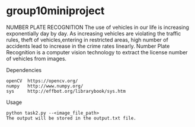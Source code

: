 # group10miniproject
NUMBER PLATE RECOGNITION
The use of vehicles in our life is increasing exponentially day by day. As increasing vehicles are violating the traffic rules, theft of vehicles,entering in restricted areas, high number of accidents lead to increase in the crime rates linearly. Number Plate Recognition is a computer vision technology to extract the license number of vehicles from images. 


Dependencies

    openCV  https://opencv.org/
    numpy   http://www.numpy.org/
    sys     http://effbot.org/librarybook/sys.htm
    
Usage

    python task2.py --<image_file_path>
    The output will be stored in the output.txt file.
    
    

    
 
